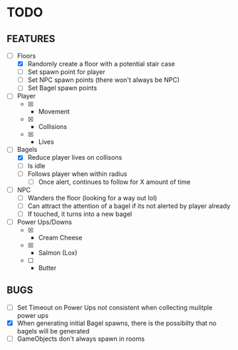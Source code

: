 # TODO

## FEATURES

- [ ] Floors
    - [x] Randomly create a floor with a potential stair case
    - [ ] Set spawn point for player
    - [ ] Set NPC spawn points (there won't always be NPC)
    - [ ] Set Bagel spawn points

- [ ] Player
    - [x] - Movement
    - [x] - Collisions
    - [x] - Lives

- [ ] Bagels
    - [x] Reduce player lives on collisons
    - [ ] Is idle
    - [ ] Follows player when within radius
        - [ ] Once alert, continues to follow for X amount of time

- [ ] NPC
    - [ ] Wanders the floor (looking for a way out lol)
    - [ ] Can attract the attention of a bagel if its not alerted by player already
    - [ ] If touched, it turns into a new bagel

- [ ] Power Ups/Downs
    - [x] - Cream Cheese
    - [x] - Salmon (Lox)
    - [ ] - Butter

## BUGS

- [ ] Set Timeout on Power Ups not consistent when collecting mulitple power ups
- [x] When generating initial Bagel spawns, there is the possibilty that no bagels will be generated
- [ ] GameObjects don't always spawn in rooms
